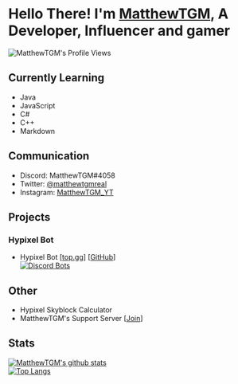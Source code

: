 # Hello There! I'm [MatthewTGM](https://matthewtgm.ga/), A Developer, Influencer and gamer
![MatthewTGM's Profile Views](https://komarev.com/ghpvc/?username=MatthewTGM)
## Currently Learning
- Java
- JavaScript
- C#
- C++
- Markdown

## Communication
- Discord: MatthewTGM#4058
- Twitter: [@matthewtgmreal](https://twitter.com/matthewtgmreal)
- Instagram: [MatthewTGM_YT](https://instagram.com/matthewtgm_yt)

## Projects
### Hypixel Bot
- Hypixel Bot [[top.gg](https://top.gg/bot/730063696130211901)] [[GitHub](https://github.com/matthewtgm/hypixel-bot)]\
[![Discord Bots](https://top.gg/api/widget/730063696130211901.svg)](https://top.gg/bot/730063696130211901)

## Other
- Hypixel Skyblock Calculator
- MatthewTGM's Support Server [[Join](https://discord.gg/7BUb7Qu)]

## Stats
[![MatthewTGM's github stats](https://github-readme-stats.vercel.app/api?username=MatthewTGM)](https://github.com/anuraghazra/github-readme-stats)\
[![Top Langs](https://github-readme-stats.vercel.app/api/top-langs/?username=MatthewTGM&langs_count=8)](https://github.com/anuraghazra/github-readme-stats)
